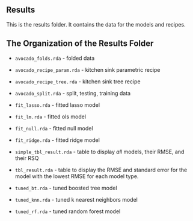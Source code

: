 ## Results

This is the results folder. It contains the data for the models and recipes.



## The Organization of the Results Folder

- `avocado_folds.rda` - folded data

- `avocado_recipe_param.rda` - kitchen sink parametric recipe

- `avocado_recipe_tree.rda` - kitchen sink tree recipe

- `avocado_split.rda` - split, testing, training data

- `fit_lasso.rda` - fitted lasso model

- `fit_lm.rda` - fitted ols model

- `fit_null.rda` - fitted null model

- `fit_ridge.rda` - fitted ridge model

- `simple_tbl_result.rda` - table to display *all* models, their RMSE, and their RSQ

- `tbl_result.rda` - table to display the RMSE and standard error for the model with the lowest RMSE for each model type.

- `tuned_bt.rda` - tuned boosted tree model

- `tuned_knn.rda` - tuned k nearest neighbors model

- `tuned_rf.rda` - tuned random forest model
